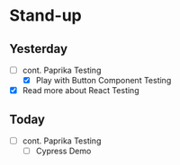 # Stand-up

## Yesterday

- [ ] cont. Paprika Testing
  - [x] Play with Button Component Testing
- [x] Read more about React Testing

## Today

- [ ] cont. Paprika Testing
  - [ ] Cypress Demo

